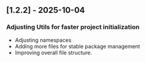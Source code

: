 ## [1.2.2] - 2025-10-04
### Adjusting Utils for faster project initialization
- Adjusting namespaces
- Adding more files for stable package management
- Improving overall file structure.